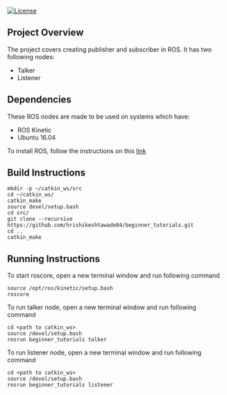 [![License](https://img.shields.io/badge/License-BSD%203--Clause-blue.svg)](https://opensource.org/licenses/BSD-3-Clause)

## Project Overview
The project covers creating publisher and subscriber in ROS. It has two following nodes:
* Talker
* Listener

## Dependencies

These ROS nodes are made to be used on systems which have:
* ROS Kinetic
* Ubuntu 16.04

To install ROS, follow the instructions on this [link](http://wiki.ros.org/kinetic/Installation)

## Build Instructions
```
mkdir -p ~/catkin_ws/src
cd ~/catkin_ws/
catkin_make
source devel/setup.bash
cd src/
git clone --recursive https://github.com/hrishikeshtawade04/beginner_tutorials.git
cd ..
catkin_make
```
## Running Instructions
To start roscore, open a new terminal window and run following command
```
source /opt/ros/kinetic/setup.bash
roscore
```
To run talker node, open a new terminal window and run following command
```
cd <path to catkin_ws>
source /devel/setup.bash
rosrun beginner_tutorials talker
```
To run listener node, open a new terminal window and run following command
```
cd <path to catkin_ws>
source /devel/setup.bash
rosrun beginner_tutorials listener
```
